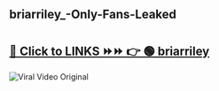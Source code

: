 
 ## briarriley_-Only-Fans-Leaked

# <h2><a href="https://clipsfans.com/briarriley_&ref=git">🔗 Click to LINKS ⏩⏩ 👉 🟢 briarriley  </a></h2>

<a href="https://clipsfans.com/briarriley_&ref=git" rel="nofollow" data-target="animated-image.originalLink"><img src="https://i.ibb.co.com/xMMVF88/686577567.gif" alt="Viral Video Original" style="max-width: 100%; display: inline-block;" data-target="animated-image.originalImage"></a>
